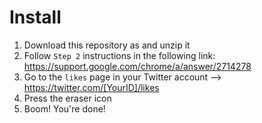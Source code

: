 # Install

1. Download this repository as and unzip it 
2. Follow `Step 2` instructions in the following link:
https://support.google.com/chrome/a/answer/2714278
3. Go to the `likes` page in your Twitter account --> https://twitter.com/[YourID]/likes
4. Press the eraser icon
5. Boom! You're done!
